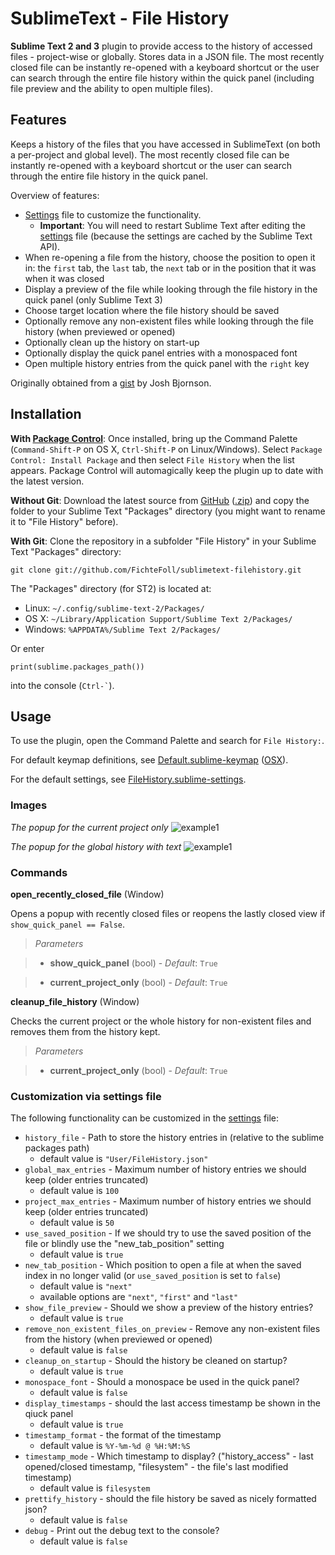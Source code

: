 # SublimeText - File History #

**Sublime Text 2 and 3** plugin to provide access to the history of accessed files - project-wise or globally. Stores data in a JSON file. The most recently closed file can be instantly re-opened with a keyboard shortcut or the user can search through the entire file history within the quick panel (including file preview and the ability to open multiple files).  

## Features ##

Keeps a history of the files that you have accessed in SublimeText (on both a per-project and global level).  The most recently closed file can be instantly re-opened with a keyboard shortcut or the user can search through the entire file history in the quick panel.  

Overview of features:
* [Settings][settings] file to customize the functionality.  
    * **Important**: You will need to restart Sublime Text after editing the [settings][settings] file (because the settings are cached by the Sublime Text API).
* When re-opening a file from the history, choose the position to open it in: the ```first``` tab, the ```last``` tab, the ```next``` tab or in the position that it was when it was closed
* Display a preview of the file while looking through the file history in the quick panel (only Sublime Text 3)
* Choose target location where the file history should be saved
* Optionally remove any non-existent files while looking through the file history (when previewed or opened)
* Optionally clean up the history on start-up
* Optionally display the quick panel entries with a monospaced font
* Open multiple history entries from the quick panel with the ```right``` key

Originally obtained from a [gist][gist] by Josh Bjornson.


## Installation ##

**With [Package Control][pck-ctrl]**: Once installed, bring up the Command Palette (`Command-Shift-P` on OS X, `Ctrl-Shift-P` on Linux/Windows). Select `Package Control: Install Package` and then select `File History` when the list appears. Package Control will automagically keep the plugin up to date with the latest version.

**Without Git**: Download the latest source from [GitHub][github] ([.zip][zipball]) and copy the folder to your Sublime Text "Packages" directory (you might want to rename it to "File History" before).

**With Git**: Clone the repository in a subfolder "File History" in your Sublime Text "Packages" directory:

    git clone git://github.com/FichteFoll/sublimetext-filehistory.git


The "Packages" directory (for ST2) is located at:

* Linux: `~/.config/sublime-text-2/Packages/`
* OS X: `~/Library/Application Support/Sublime Text 2/Packages/`
* Windows: `%APPDATA%/Sublime Text 2/Packages/`

Or enter
```
print(sublime.packages_path())
```
into the console (`` Ctrl-` ``).


## Usage ##

To use the plugin, open the Command Palette and search for `File History:`.

For default keymap definitions, see [Default.sublime-keymap][keymap] ([OSX][keymap-osx]).

For the default settings, see [FileHistory.sublime-settings][settings].

### Images ###

*The popup for the current project only*
![example1][img1]

*The popup for the global history with text*
![example1][img2]

### Commands ###

**open_recently_closed_file** (Window)

Opens a popup with recently closed files or reopens the lastly closed view if `show_quick_panel == False`.

>   *Parameters*

>   - **show_quick_panel** (bool) - *Default*: `True`

>   - **current_project_only** (bool) - *Default*: `True`

**cleanup_file_history** (Window)

Checks the current project or the whole history for non-existent files and removes them from the history kept.

>   *Parameters*

>   - **current_project_only** (bool) - *Default*: `True`

### Customization via settings file ###

The following functionality can be customized in the [settings][settings] file:
* ```history_file``` - Path to store the history entries in (relative to the sublime packages path)
    * default value is ```"User/FileHistory.json"```
* ```global_max_entries``` - Maximum number of history entries we should keep (older entries truncated)
    * default value is ```100```
* ```project_max_entries``` - Maximum number of history entries we should keep (older entries truncated)
    * default value is ```50```
* ```use_saved_position``` - If we should try to use the saved position of the file or blindly use the "new_tab_position" setting
    * default value is ```true```
* ```new_tab_position``` - Which position to open a file at when the saved index in no longer valid (or ```use_saved_position``` is set to ```false```)
    * default value is ```"next"```
    * available options are  ```"next"```, ```"first"``` and ```"last"```
* ```show_file_preview``` - Should we show a preview of the history entries?
    * default value is ```true```
* ```remove_non_existent_files_on_preview``` - Remove any non-existent files from the history (when previewed or opened)
    * default value is ```false```
* ```cleanup_on_startup``` - Should the history be cleaned on startup?
    * default value is ```true```
* ```monospace_font``` - Should a monospace be used in the quick panel?
    * default value is ```false```
* ```display_timestamps``` - should the last access timestamp be shown in the qiuck panel
    * default value is ```true```
* ```timestamp_format``` - the format of the timestamp
    * default value is ```%Y-%m-%d @ %H:%M:%S```
* ```timestamp_mode``` - Which timestamp to display? ("history_access" - last opened/closed timestamp, "filesystem" - the file's last modified timestamp)
    * default value is ```filesystem```
* ```prettify_history``` - should the file history be saved as nicely formatted json?
    * default value is ```false```
* ```debug``` - Print out the debug text to the console?
    * default value is ```false```


[gist]: https://gist.github.com/1133602
[github]: https://github.com/FichteFoll/sublimetext-filehistory "Github.com: FichteFoll/sublime-filehistory"
[zipball]: https://github.com/FichteFoll/sublimetext-filehistory/zipball/master
[pck-ctrl]: http://wbond.net/sublime_packages/package_control "Sublime Package Control by wbond"

[settings]: FileHistory.sublime-settings "FileHistory.sublime-settings"

[keymap]: Default.sublime-keymap "Default.sublime-keymap"
[keymap-osx]: Default%20%28OSX%29.sublime-keymap "Default (OSX).sublime-keymap"

[img1]: http://i.imgur.com/6eB4c.png
[img2]: http://i.imgur.com/MzCQH.png

